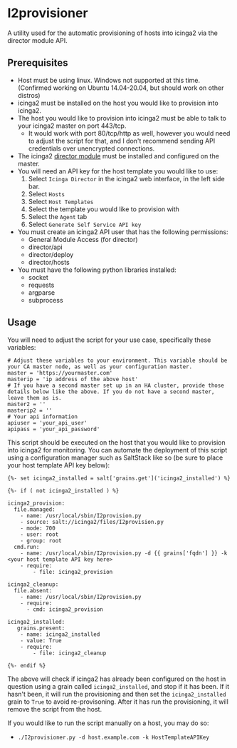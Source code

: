 I2provisioner
=============
A utility used for the automatic provisioning of hosts into icinga2 via the director module API.

Prerequisites
--------------
- Host must be using linux. Windows not supported at this time. (Confirmed working on Ubuntu 14.04-20.04, but should work on other distros)
- icinga2 must be installed on the host you would like to provision into icinga2.
- The host you would like to provision into icinga2 must be able to talk to your icinga2 master on port 443/tcp.
    - It would work with port 80/tcp/http as well, however you would need to adjust the script for that, and I don't recommend sending API credentials over unencrypted connections.
- The icinga2 [director module](https://github.com/Icinga/icingaweb2-module-director) must be installed and configured on the master.
- You will need an API key for the host template you would like to use:
    1. Select `Icinga Director` in the icinga2 web interface, in the left side bar.
    2. Select `Hosts`
    3. Select `Host Templates`
    4. Select the template you would like to provision with
    5. Select the `Agent` tab
    6. Select `Generate Self Service API key`
- You must create an icinga2 API user that has the following permissions:
    - General Module Access (for director)
    - director/api
    - director/deploy
    - director/hosts
- You must have the following python libraries installed:
    - socket
    - requests
    - argparse
    - subprocess
 
Usage
-------------------------
You will need to adjust the script for your use case, specifically these variables:
```
# Adjust these variables to your environment. This variable should be your CA master node, as well as your configuration master.
master = 'https://yourmaster.com'
masterip = 'ip address of the above host'
# If you have a second master set up in an HA cluster, provide those details below like the above. If you do not have a second master, leave them as is.
master2 = ''
masterip2 = ''
# Your api information
apiuser = 'your_api_user'
apipass = 'your_api_password'
```
This script should be executed on the host that you would like to provision into icinga2 for monitoring. You can automate the deployment of this script using a configuration manager such as SaltStack like so (be sure to place your host template API key below):
```
{%- set icinga2_installed = salt['grains.get']('icinga2_installed') %}

{%- if ( not icinga2_installed ) %}

icinga2_provision:
  file.managed:
    - name: /usr/local/sbin/I2provision.py
    - source: salt://icinga2/files/I2provision.py
    - mode: 700
    - user: root
    - group: root
  cmd.run:
    - name: /usr/local/sbin/I2provision.py -d {{ grains['fqdn'] }} -k <your host template API key here>
    - require:
        - file: icinga2_provision

icinga2_cleanup:
  file.absent:
    - name: /usr/local/sbin/I2provision.py
    - require:
      - cmd: icinga2_provision

icinga2_installed:
   grains.present:
    - name: icinga2_installed
    - value: True
    - require:
        - file: icinga2_cleanup

{%- endif %}
```
The above will check if icinga2 has already been configured on the host in question using a grain called `icinga2_installed`, and stop if it has been. If it hasn't been, it will run the provisioning and then set the `icinga2_installed` grain to `True` to avoid re-provisoning. After it has run the provisioning, it will remove the script from the host.

 If you would like to run the script manually on a host, you may do so:
  - `./I2provisioner.py -d host.example.com -k HostTemplateAPIKey`
